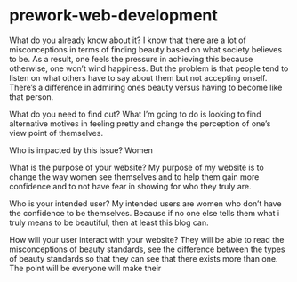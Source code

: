 # prework-web-development

What do you already know about it?
I know that there are a lot of misconceptions in terms of finding beauty based on what society believes to be. As a result, one feels the pressure in achieving this because otherwise, one won’t wind happiness. But the problem is that people tend to listen on what others have to say about them but not accepting onself. There’s a difference in admiring ones beauty versus having to become like that person.

What do you need to find out?
What I’m going to do is looking to find alternative motives in feeling pretty and change the perception of one’s view point of themselves.

Who is impacted by this issue?
Women

What is the purpose of your website?
My purpose of my website is to change the way women see themselves and to help them gain more confidence and to not have fear in showing for who they truly are.

Who is your intended user?
My intended users are women who don’t have the confidence to be themselves. Because if no one else tells them what i truly means to be beautiful, then at least this blog can.

How will your user interact with your website?
They will be able to read the misconceptions of beauty standards, see the difference between the types of beauty standards so that they can see that there exists more than one. The point will be everyone will make their

